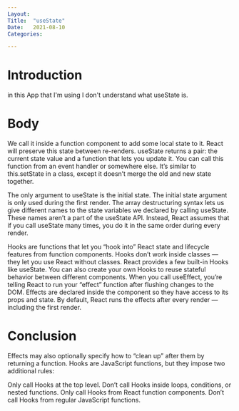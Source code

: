 ```yaml
---
Layout:
Title:	"useState"
Date:	2021-08-10
Categories:

---
```


# Introduction

in this App that I'm using I don't understand what useState is.

# Body

We call it inside a function component to add some local state to it. 
React will preserve this state between re-renders. 
useState returns a pair: the current state value and a function that lets you update it. 
You can call this function from an event handler or somewhere else. 
It’s similar to this.setState in a class, except it doesn’t merge the old and new state together. 

The only argument to useState is the initial state.
The initial state argument is only used during the first render.
The array destructuring syntax lets us give different names to the state variables we declared by calling useState.
These names aren’t a part of the useState API. Instead, React assumes that if you call useState many times, you do it in the same order during every render. 

Hooks are functions that let you “hook into” React state and lifecycle features from function components. 
Hooks don’t work inside classes — they let you use React without classes. 
React provides a few built-in Hooks like useState. You can also create your own Hooks to reuse stateful behavior between different components.
When you call useEffect, you’re telling React to run your “effect” function after flushing changes to the DOM. Effects are declared inside the component so they have access to its props and state. By default, React runs the effects after every render — including the first render.

# Conclusion

Effects may also optionally specify how to “clean up” after them by returning a function.
Hooks are JavaScript functions, but they impose two additional rules:

Only call Hooks at the top level. Don’t call Hooks inside loops, conditions, or nested functions.
Only call Hooks from React function components. Don’t call Hooks from regular JavaScript functions.